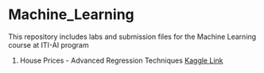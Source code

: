# Machine_Learning
This repository includes labs and submission files for the Machine Learning course at ITI-AI program
1. House Prices - Advanced Regression Techniques [Kaggle Link](https://www.kaggle.com/c/house-prices-advanced-regression-techniques)
